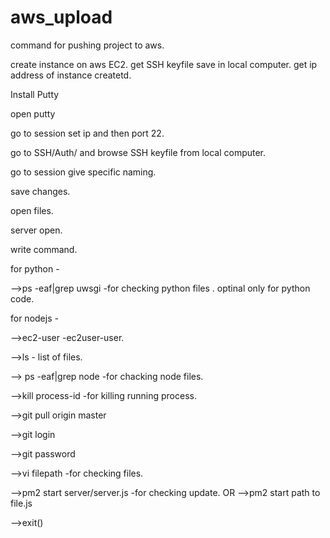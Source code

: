 # aws_upload
command for pushing project to aws.

create instance on aws EC2.
get SSH keyfile save in local computer.
get ip address of instance createtd.

Install Putty

open putty

go to session set ip and then port 22.

go to SSH/Auth/ and browse SSH keyfile from local computer.

go to session give specific naming.

save changes.

open files.

server open.

write command.

for python -

-->ps -eaf|grep uwsgi   -for checking python files . optinal only for python code.

for nodejs -

-->ec2-user              -ec2user-user.

-->ls                    - list of files.

--> ps -eaf|grep node    -for chacking node files.

-->kill process-id       -for killing running process.

-->git pull origin master

-->git login

-->git password

-->vi filepath            -for checking files.

-->pm2 start server/server.js   -for checking update.
		OR
-->pm2 start path to file.js

-->exit()


